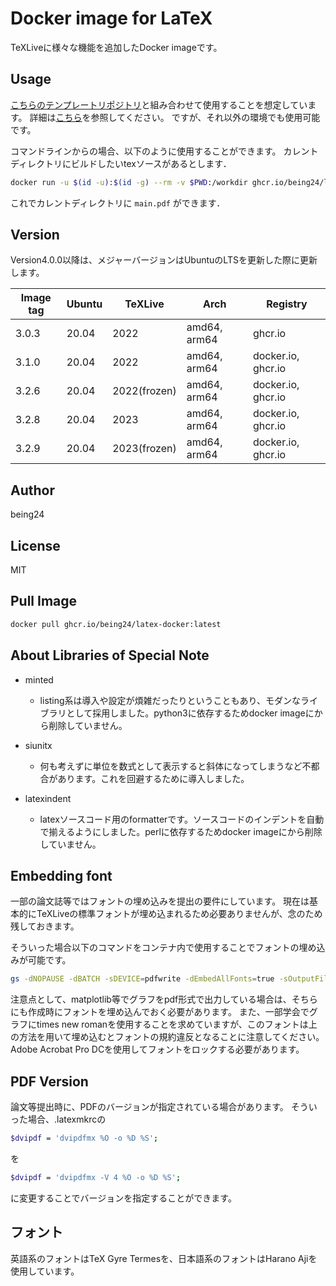 # Docker image for LaTeX
TeXLiveに様々な機能を追加したDocker imageです。

## Usage

[こちらのテンプレートリポジトリ](https://github.com/being24/latex-template-ja)と組み合わせて使用することを想定しています。
詳細は[こちら](https://zenn.dev/being/articles/how-to-use-my-latex)を参照してください。
ですが、それ以外の環境でも使用可能です。

コマンドラインからの場合、以下のように使用することができます。
カレントディレクトリにビルドしたいtexソースがあるとします．

```bash
docker run -u $(id -u):$(id -g) --rm -v $PWD:/workdir ghcr.io/being24/latex-docker latexmk main.tex
```

これでカレントディレクトリに `main.pdf` ができます．

## Version

Version4.0.0以降は、メジャーバージョンはUbuntuのLTSを更新した際に更新します。

| Image tag | Ubuntu | TeXLive      | Arch         | Registry            |
| --------- | ------ | -------      | -----------  | ------------------  |
| 3.0.3     | 20.04  | 2022         | amd64, arm64 | ghcr.io             |
| 3.1.0     | 20.04  | 2022         | amd64, arm64 | docker.io, ghcr.io  |
| 3.2.6     | 20.04  | 2022(frozen) | amd64, arm64 | docker.io, ghcr.io  |
| 3.2.8     | 20.04  | 2023         | amd64, arm64 | docker.io, ghcr.io  |
| 3.2.9     | 20.04  | 2023(frozen) | amd64, arm64 | docker.io, ghcr.io  |

## Author

being24

## License

MIT

## Pull Image

```bash
docker pull ghcr.io/being24/latex-docker:latest
```

## About Libraries of Special Note

* minted
  * listing系は導入や設定が煩雑だったりということもあり、モダンなライブラリとして採用しました。python3に依存するためdocker imageにから削除していません。

* siunitx
  * 何も考えずに単位を数式として表示すると斜体になってしまうなど不都合があります。これを回避するために導入しました。

* latexindent
  * latexソースコード用のformatterです。ソースコードのインデントを自動で揃えるようにしました。perlに依存するためdocker imageにから削除していません。

## Embedding font

一部の論文誌等ではフォントの埋め込みを提出の要件にしています。
現在は基本的にTeXLiveの標準フォントが埋め込まれるため必要ありませんが、念のため残しておきます。

そういった場合以下のコマンドをコンテナ内で使用することでフォントの埋め込みが可能です。

```bash
gs -dNOPAUSE -dBATCH -sDEVICE=pdfwrite -dEmbedAllFonts=true -sOutputFile=output.pdf -f input.pdf
```

注意点として、matplotlib等でグラフをpdf形式で出力している場合は、そちらにも作成時にフォントを埋め込んでおく必要があります。
また、一部学会でグラフにtimes new romanを使用することを求めていますが、このフォントは上の方法を用いて埋め込むとフォントの規約違反となることに注意してください。Adobe Acrobat Pro DCを使用してフォントをロックする必要があります。

## PDF Version

論文等提出時に、PDFのバージョンが指定されている場合があります。
そういった場合、.latexmkrcの

```bash
$dvipdf = 'dvipdfmx %O -o %D %S';
```

を

```bash
$dvipdf = 'dvipdfmx -V 4 %O -o %D %S';
```

に変更することでバージョンを指定することができます。

## フォント
英語系のフォントはTeX Gyre Termesを、日本語系のフォントはHarano Ajiを使用しています。
